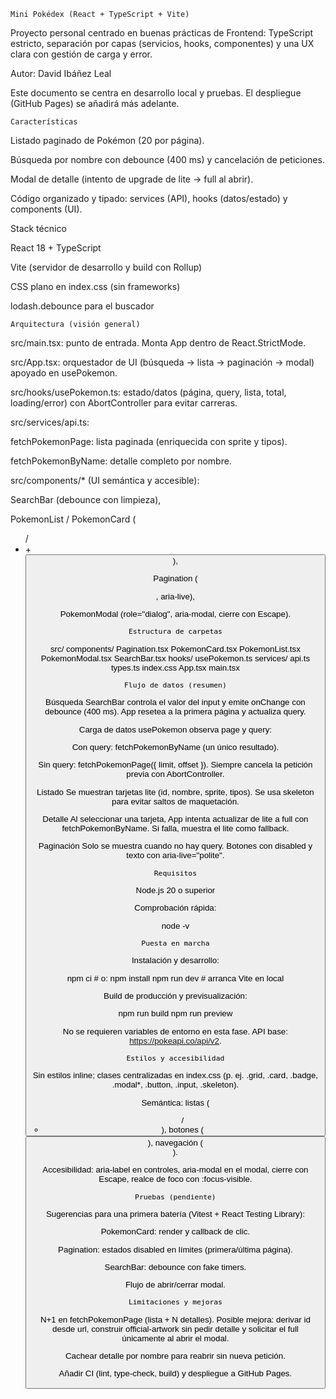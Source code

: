     Mini Pokédex (React + TypeScript + Vite)

Proyecto personal centrado en buenas prácticas de Frontend: TypeScript estricto, separación por capas (servicios, hooks, componentes) y una UX clara con gestión de carga y error.

Autor: David Ibáñez Leal

Este documento se centra en desarrollo local y pruebas. El despliegue (GitHub Pages) se añadirá más adelante.

    Características

Listado paginado de Pokémon (20 por página).

Búsqueda por nombre con debounce (400 ms) y cancelación de peticiones.

Modal de detalle (intento de upgrade de lite → full al abrir).

Código organizado y tipado: services (API), hooks (datos/estado) y components (UI).

Stack técnico

React 18 + TypeScript

Vite (servidor de desarrollo y build con Rollup)

CSS plano en index.css (sin frameworks)

lodash.debounce para el buscador

    Arquitectura (visión general)

src/main.tsx: punto de entrada. Monta App dentro de React.StrictMode.

src/App.tsx: orquestador de UI (búsqueda → lista → paginación → modal) apoyado en usePokemon.

src/hooks/usePokemon.ts: estado/datos (página, query, lista, total, loading/error) con AbortController para evitar carreras.

src/services/api.ts:

fetchPokemonPage: lista paginada (enriquecida con sprite y tipos).

fetchPokemonByName: detalle completo por nombre.

src/components/\* (UI semántica y accesible):

SearchBar (debounce con limpieza),

PokemonList / PokemonCard (<ul>/<li> + <button>),

Pagination (<nav aria-label="Paginación">, aria-live),

PokemonModal (role="dialog", aria-modal, cierre con Escape).

    Estructura de carpetas
src/
components/
Pagination.tsx
PokemonCard.tsx
PokemonList.tsx
PokemonModal.tsx
SearchBar.tsx
hooks/
usePokemon.ts
services/
api.ts
types.ts
index.css
App.tsx
main.tsx

    Flujo de datos (resumen)

Búsqueda
SearchBar controla el valor del input y emite onChange con debounce (400 ms).
App resetea a la primera página y actualiza query.

Carga de datos
usePokemon observa page y query:

Con query: fetchPokemonByName (un único resultado).

Sin query: fetchPokemonPage({ limit, offset }).
Siempre cancela la petición previa con AbortController.

Listado
Se muestran tarjetas lite (id, nombre, sprite, tipos).
Se usa skeleton para evitar saltos de maquetación.

Detalle
Al seleccionar una tarjeta, App intenta actualizar de lite a full con fetchPokemonByName.
Si falla, muestra el lite como fallback.

Paginación
Solo se muestra cuando no hay query.
Botones con disabled y texto con aria-live="polite".

    Requisitos

Node.js 20 o superior

Comprobación rápida:

node -v

    Puesta en marcha

Instalación y desarrollo:

npm ci # o: npm install
npm run dev # arranca Vite en local

Build de producción y previsualización:

npm run build
npm run preview

No se requieren variables de entorno en esta fase. API base: https://pokeapi.co/api/v2.

    Estilos y accesibilidad

Sin estilos inline; clases centralizadas en index.css (p. ej. .grid, .card, .badge, .modal\*, .button, .input, .skeleton).

Semántica: listas (<ul>/<li>), botones (<button>), navegación (<nav>).

Accesibilidad: aria-label en controles, aria-modal en el modal, cierre con Escape, realce de foco con :focus-visible.

    Pruebas (pendiente)

Sugerencias para una primera batería (Vitest + React Testing Library):

PokemonCard: render y callback de clic.

Pagination: estados disabled en límites (primera/última página).

SearchBar: debounce con fake timers.

Flujo de abrir/cerrar modal.

    Limitaciones y mejoras

N+1 en fetchPokemonPage (lista + N detalles).
Posible mejora: derivar id desde url, construir official-artwork sin pedir detalle y solicitar el full únicamente al abrir el modal.

Cachear detalle por nombre para reabrir sin nueva petición.

Añadir CI (lint, type-check, build) y despliegue a GitHub Pages.
